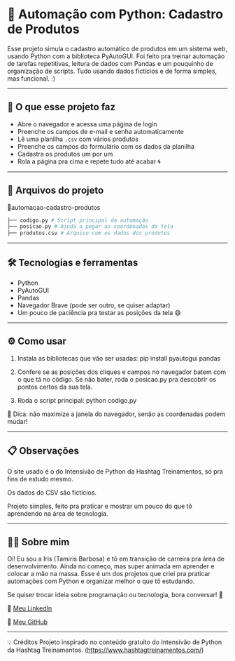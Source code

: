 # 🐍 Automação com Python: Cadastro de Produtos

Esse projeto simula o cadastro automático de produtos em um sistema web, usando Python com a biblioteca PyAutoGUI. Foi feito pra treinar automação de tarefas repetitivas, leitura de dados com Pandas e um pouquinho de organização de scripts. Tudo usando dados fictícios e de forma simples, mas funcional. :)

---

## 🚀 O que esse projeto faz

- Abre o navegador e acessa uma página de login
- Preenche os campos de e-mail e senha automaticamente
- Lê uma planilha `.csv` com vários produtos
- Preenche os campos do formulário com os dados da planilha
- Cadastra os produtos um por um
- Rola a página pra cima e repete tudo até acabar 🌀

---

## 🧩 Arquivos do projeto

📂automacao-cadastro-produtos
```bash
├── codigo.py # Script principal da automação
├── posicao.py # Ajuda a pegar as coordenadas da tela
├── produtos.csv # Arquivo com os dados dos produtos
```

---

## 🛠 Tecnologias e ferramentas

- Python
- PyAutoGUI
- Pandas
- Navegador Brave (pode ser outro, se quiser adaptar)
- Um pouco de paciência pra testar as posições da tela 😅

---

## ⚙️ Como usar

1. Instala as bibliotecas que vão ser usadas:
  pip install pyautogui pandas

2. Confere se as posições dos cliques e campos no navegador batem com o que tá no código. Se não bater, roda o posicao.py pra descobrir os pontos certos da sua tela.
   
3. Roda o script principal:
   python codigo.py

🚨 Dica: não maximize a janela do navegador, senão as coordenadas podem mudar!

---

## 📋 Observações
O site usado é o do Intensivão de Python da Hashtag Treinamentos, só pra fins de estudo mesmo.

Os dados do CSV são fictícios.

Projeto simples, feito pra praticar e mostrar um pouco do que tô aprendendo na área de tecnologia.

---

## 💁‍♀️ Sobre mim
Oi! Eu sou a Iris (Tamiris Barbosa) e tô em transição de carreira pra área de desenvolvimento. Ainda no começo, mas super animada em aprender e colocar a mão na massa. Esse é um dos projetos que criei pra praticar automações com Python e organizar melhor o que tô estudando.

Se quiser trocar ideia sobre programação ou tecnologia, bora conversar! 🤝

🔗 [Meu LinkedIn](https://www.linkedin.com/in/tamirisrodriguesbarbosa)

🐙 [Meu GitHub](https://github.com/tamirisrbarbosa)

---

💡 Créditos
Projeto inspirado no conteúdo gratuito do Intensivão de Python da Hashtag Treinamentos. (https://www.hashtagtreinamentos.com/)
